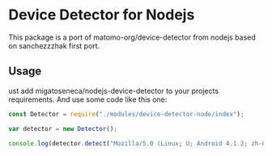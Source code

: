 # Device Detector for Nodejs

This package is a port of matomo-org/device-detector from nodejs based on sanchezzzhak first port.

## Usage

ust add migatoseneca/nodejs-device-detector to your projects requirements. And use some code like this one:


```js
const Detector = require("./modules/device-detector-node/index");

var detector = new Detector();

console.log(detector.detect("Mozilla/5.0 (Linux; U; Android 4.1.2; zh-CN; Amaze 4G Build/JZO54K) AppleWebKit/533.1 (KHTML, like Gecko) Version/4.0 UCBrowser/9.5.0.360 U3/0.8.0 Mobile Safari/533.1"));

```
